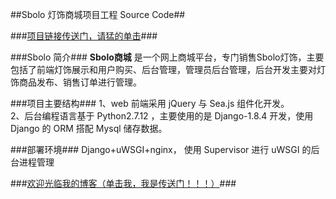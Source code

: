 ##Sbolo 灯饰商城项目工程 Source Code##

###[项目链接传送门，请猛的单击](http://www.schooljob.xyz/)###


###Sbolo 简介###
**Sbolo商城** 是一个网上商城平台，专门销售Sbolo灯饰，主要包括了前端灯饰展示和用户购买、后台管理，管理员后台管理，后台开发主要对灯饰商品发布、销售订单进行管理。

###项目主要结构###
1、web 前端采用 jQuery 与 Sea.js 组件化开发。   
2、后台编程语言基于 Python2.7.12 ，主要使用的是 Django-1.8.4 开发，使用 Django 的 ORM 搭配 Mysql 储存数据。   

###部署环境###
Django+uWSGI+nginx， 使用 Supervisor 进行 uWSGI 的后台进程管理 

###[欢迎光临我的博客（单击我，我是传送门！！！）](http://www.cnblogs.com/hepingqingfeng/)###